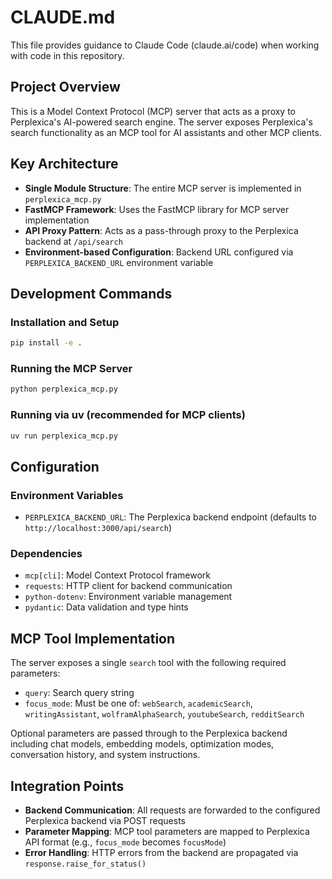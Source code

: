 # CLAUDE.md

This file provides guidance to Claude Code (claude.ai/code) when working with code in this repository.

## Project Overview

This is a Model Context Protocol (MCP) server that acts as a proxy to Perplexica's AI-powered search engine. The server exposes Perplexica's search functionality as an MCP tool for AI assistants and other MCP clients.

## Key Architecture

- **Single Module Structure**: The entire MCP server is implemented in `perplexica_mcp.py`
- **FastMCP Framework**: Uses the FastMCP library for MCP server implementation
- **API Proxy Pattern**: Acts as a pass-through proxy to the Perplexica backend at `/api/search`
- **Environment-based Configuration**: Backend URL configured via `PERPLEXICA_BACKEND_URL` environment variable

## Development Commands

### Installation and Setup

```bash
pip install -e .
```

### Running the MCP Server

```bash
python perplexica_mcp.py
```

### Running via uv (recommended for MCP clients)

```bash
uv run perplexica_mcp.py
```

## Configuration

### Environment Variables

- `PERPLEXICA_BACKEND_URL`: The Perplexica backend endpoint (defaults to `http://localhost:3000/api/search`)

### Dependencies

- `mcp[cli]`: Model Context Protocol framework
- `requests`: HTTP client for backend communication
- `python-dotenv`: Environment variable management
- `pydantic`: Data validation and type hints

## MCP Tool Implementation

The server exposes a single `search` tool with the following required parameters:

- `query`: Search query string
- `focus_mode`: Must be one of: `webSearch`, `academicSearch`, `writingAssistant`, `wolframAlphaSearch`, `youtubeSearch`, `redditSearch`

Optional parameters are passed through to the Perplexica backend including chat models, embedding models, optimization modes, conversation history, and system instructions.

## Integration Points

- **Backend Communication**: All requests are forwarded to the configured Perplexica backend via POST requests
- **Parameter Mapping**: MCP tool parameters are mapped to Perplexica API format (e.g., `focus_mode` becomes `focusMode`)
- **Error Handling**: HTTP errors from the backend are propagated via `response.raise_for_status()`
